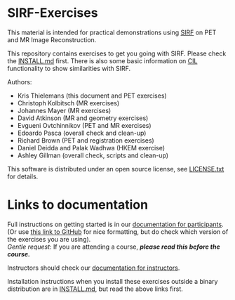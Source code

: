 # SIRF-Exercises

This material is intended for practical demonstrations using 
[SIRF](https://github.com/CCPPETMR/SIRF/wiki/Software-Documentation) on PET and MR Image Reconstruction.

This repository contains exercises to get you going
with SIRF. Please check the [INSTALL.md](INSTALL.md) first.
There is also some basic information on [CIL](https://www.ccpi.ac.uk/CIL) functionality to show similarities with SIRF.

Authors:
- Kris Thielemans (this document and PET exercises)
- Christoph Kolbitsch (MR exercises)
- Johannes Mayer (MR exercises)
- David Atkinson (MR and geometry exercises)
- Evgueni Ovtchinnikov (PET and MR exercises)
- Edoardo Pasca (overall check and clean-up)
- Richard Brown (PET and registration exercises)
- Daniel Deidda and Palak Wadhwa (HKEM exercise)
- Ashley Gillman (overall check, scripts and clean-up)

This software is distributed under an open source license, see [LICENSE.txt](LICENSE.txt)
for details.

# Links to documentation

Full instructions on getting started is in our [documentation for participants](DocForParticipants.md). (Or use [this link to GitHub](https://github.com/SyneRBI/SIRF-Exercises/blob/master/DocForParticipants.md) for nice formatting, but do check which version of the exercises you are using).  
*Gentle request*:
If you are attending a course, ***please read this before the course.*** 

Instructors should check our [documentation for instructors](https://github.com/SyneRBI/SIRF-Exercises/blob/master/DocForInstructors.md).

Installation instructions when you install these exercises outside a binary distribution are in [INSTALL.md](INSTALL.md), but read the above links first.




